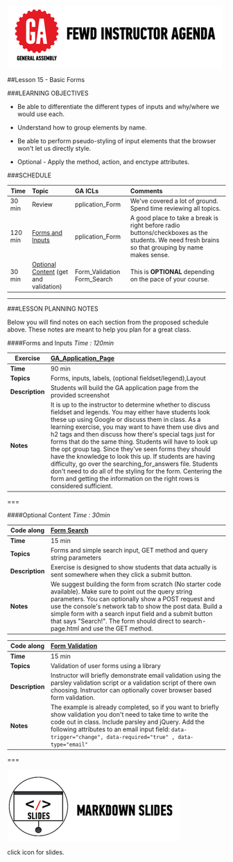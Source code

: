 ![GeneralAssemb.ly](../../img/icons/instr_agenda.png)


##Lesson 15 - Basic Forms


###LEARNING OBJECTIVES

*	Be able to differentiate the different types of inputs and why/where we would use each.

*	Understand how to group elements by name.

*	Be able to perform pseudo-styling of input elements that the browser won't let us directly style.

*	Optional - Apply the method, action, and enctype attributes.


###SCHEDULE


| Time        | Topic| GA ICLs| Comments |
| ------------- |:-------------|:-------------------|:----------------|
| 30 min | Review | pplication_Form| We've covered a lot of ground. Spend time reviewing all topics. |
| 120 min | [Forms and Inputs]() | pplication_Form| A good place to take a break is right before radio buttons/checkboxes as the students. We need fresh brains so that grouping by name makes sense. |
| 30 min | [Optional Content]() (get and validation) | Form_Validation Form_Search | This is __OPTIONAL__ depending on the pace of your course. |


---

###LESSON PLANNING NOTES

Below you will find notes on each section from the proposed schedule above. These notes are  meant to help you plan for a great class.


####Forms and Inputs
_Time : 120min_


| Exercise | [GA_Application_Page](solutionApplication_Form)|
| ------------- |:-------------|
| __Time__ | 90 min | 
| __Topics__ |Forms, inputs, labels, (optional fieldset/legend),Layout | 
| __Description__|Students will build the GA application page from the provided screenshot |    
| __Notes__ | It is up to the instructor to determine whether to discuss fieldset and legends. You may either have students look these up using Google or discuss them in class. As a learning exercise, you may want to have them use divs and h2 tags and then discuss how there's special tags just for forms that do the same thing. Students will have to look up the opt group tag. Since they've seen forms they should have the knowledge to look this up. If students are having difficulty, go over the searching_for_answers file. Students don't need to do all of the styling for the form. Centering the form and getting the information on the right rows is considered sufficient. |

===


####Optional Content
_Time : 30min_


| Code along | [Form Search](solution/Form_Search) |
| ------------- |:-------------|
| __Time__ |15 min | 
| __Topics__ |Forms and simple search input, GET method and query string parameters | 
| __Description__|Exercise is designed to show students that data actually is sent somewhere when they click a submit button.|    
| __Notes__ | We suggest building the form from scratch (No starter code available). Make sure to point out the query string parameters. You can optionally show a POST request and use the console's network tab to show the post data. Build a simple form with a search input field and a submit button that says "Search!". The form should direct to search-page.html and use the GET method.|



| Code along | [Form Validation](solution/Form_Validation) |
| ------------- |:-------------|
| __Time__ |15 min | 
| __Topics__ |Validation of user forms using a library| 
| __Description__|Instructor will briefly demonstrate email validation using the parsley validation script or a validation script of there own choosing. Instructor can optionally cover browser based form validation. |    
| __Notes__ | The example is already completed, so if you want to briefly show validation you don't need to take time to write the code out in class. Include parsley and jQuery. Add the following attributes to an email input field: ```data-trigger="change", data-required="true" , data-type="email"```
	
===

[![slides](../../img/icons/slides.png)](slides.md)

click icon for slides.
